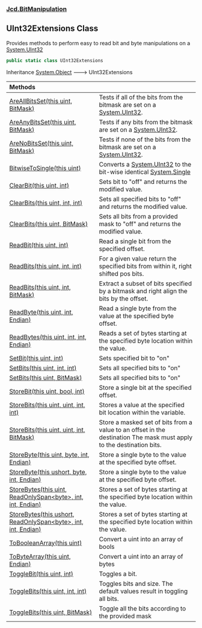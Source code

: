 ### [Jcd.BitManipulation](Jcd.BitManipulation.md 'Jcd.BitManipulation')

## UInt32Extensions Class

Provides methods to perform easy to read bit and byte manipulations on
a [System.UInt32](https://docs.microsoft.com/en-us/dotnet/api/System.UInt32 'System.UInt32')

```csharp
public static class UInt32Extensions
```

Inheritance [System.Object](https://docs.microsoft.com/en-us/dotnet/api/System.Object 'System.Object') &#129106;
UInt32Extensions

| Methods                                                                                                                                                                                                                                                                                                                            |                                                                                                                                                                                                                            |
|:-----------------------------------------------------------------------------------------------------------------------------------------------------------------------------------------------------------------------------------------------------------------------------------------------------------------------------------|:---------------------------------------------------------------------------------------------------------------------------------------------------------------------------------------------------------------------------|
| [AreAllBitsSet(this uint, BitMask)](Jcd.BitManipulation.UInt32Extensions.AreAllBitsSet(thisuint,Jcd.BitManipulation.BitMask).md 'Jcd.BitManipulation.UInt32Extensions.AreAllBitsSet(this uint, Jcd.BitManipulation.BitMask)')                                                                                                      | Tests if all of the bits from the bitmask are set on a [System.UInt32](https://docs.microsoft.com/en-us/dotnet/api/System.UInt32 'System.UInt32').                                                                         |
| [AreAnyBitsSet(this uint, BitMask)](Jcd.BitManipulation.UInt32Extensions.AreAnyBitsSet(thisuint,Jcd.BitManipulation.BitMask).md 'Jcd.BitManipulation.UInt32Extensions.AreAnyBitsSet(this uint, Jcd.BitManipulation.BitMask)')                                                                                                      | Tests if any bits from the bitmask are set on a [System.UInt32](https://docs.microsoft.com/en-us/dotnet/api/System.UInt32 'System.UInt32').                                                                                |
| [AreNoBitsSet(this uint, BitMask)](Jcd.BitManipulation.UInt32Extensions.AreNoBitsSet(thisuint,Jcd.BitManipulation.BitMask).md 'Jcd.BitManipulation.UInt32Extensions.AreNoBitsSet(this uint, Jcd.BitManipulation.BitMask)')                                                                                                         | Tests if none of the bits from the bitmask are set on a [System.UInt32](https://docs.microsoft.com/en-us/dotnet/api/System.UInt32 'System.UInt32').                                                                        |
| [BitwiseToSingle(this uint)](Jcd.BitManipulation.UInt32Extensions.BitwiseToSingle(thisuint).md 'Jcd.BitManipulation.UInt32Extensions.BitwiseToSingle(this uint)')                                                                                                                                                                  | Converts a [System.UInt32](https://docs.microsoft.com/en-us/dotnet/api/System.UInt32 'System.UInt32') to the bit-wise identical [System.Single](https://docs.microsoft.com/en-us/dotnet/api/System.Single 'System.Single') |
| [ClearBit(this uint, int)](Jcd.BitManipulation.UInt32Extensions.ClearBit(thisuint,int).md 'Jcd.BitManipulation.UInt32Extensions.ClearBit(this uint, int)')                                                                                                                                                                         | Sets bit to "off" and returns the modified value.                                                                                                                                                                          |
| [ClearBits(this uint, int, int)](Jcd.BitManipulation.UInt32Extensions.ClearBits(thisuint,int,int).md 'Jcd.BitManipulation.UInt32Extensions.ClearBits(this uint, int, int)')                                                                                                                                                        | Sets all specified bits to "off" and returns the modified value.                                                                                                                                                           |
| [ClearBits(this uint, BitMask)](Jcd.BitManipulation.UInt32Extensions.ClearBits(thisuint,Jcd.BitManipulation.BitMask).md 'Jcd.BitManipulation.UInt32Extensions.ClearBits(this uint, Jcd.BitManipulation.BitMask)')                                                                                                                  | Sets all bits from a provided mask to "off" and returns the modified value.                                                                                                                                                |
| [ReadBit(this uint, int)](Jcd.BitManipulation.UInt32Extensions.ReadBit(thisuint,int).md 'Jcd.BitManipulation.UInt32Extensions.ReadBit(this uint, int)')                                                                                                                                                                            | Read a single bit from the specified offset.                                                                                                                                                                               |
| [ReadBits(this uint, int, int)](Jcd.BitManipulation.UInt32Extensions.ReadBits(thisuint,int,int).md 'Jcd.BitManipulation.UInt32Extensions.ReadBits(this uint, int, int)')                                                                                                                                                           | For a given value return the specified bits from within it, right shifted pos bits.                                                                                                                                        |
| [ReadBits(this uint, int, BitMask)](Jcd.BitManipulation.UInt32Extensions.ReadBits(thisuint,int,Jcd.BitManipulation.BitMask).md 'Jcd.BitManipulation.UInt32Extensions.ReadBits(this uint, int, Jcd.BitManipulation.BitMask)')                                                                                                       | Extract a subset of bits specified by a bitmask and right align the bits by the offset.                                                                                                                                    |
| [ReadByte(this uint, int, Endian)](Jcd.BitManipulation.UInt32Extensions.ReadByte(thisuint,int,Jcd.BitManipulation.Endian).md 'Jcd.BitManipulation.UInt32Extensions.ReadByte(this uint, int, Jcd.BitManipulation.Endian)')                                                                                                          | Read a single byte from the value at the specified byte offset.                                                                                                                                                            |
| [ReadBytes(this uint, int, int, Endian)](Jcd.BitManipulation.UInt32Extensions.ReadBytes(thisuint,int,int,Jcd.BitManipulation.Endian).md 'Jcd.BitManipulation.UInt32Extensions.ReadBytes(this uint, int, int, Jcd.BitManipulation.Endian)')                                                                                         | Reads a set of bytes starting at the specified byte location within the value.                                                                                                                                             |
| [SetBit(this uint, int)](Jcd.BitManipulation.UInt32Extensions.SetBit(thisuint,int).md 'Jcd.BitManipulation.UInt32Extensions.SetBit(this uint, int)')                                                                                                                                                                               | Sets specified bit to "on"                                                                                                                                                                                                 |
| [SetBits(this uint, int, int)](Jcd.BitManipulation.UInt32Extensions.SetBits(thisuint,int,int).md 'Jcd.BitManipulation.UInt32Extensions.SetBits(this uint, int, int)')                                                                                                                                                              | Sets all specified bits to "on"                                                                                                                                                                                            |
| [SetBits(this uint, BitMask)](Jcd.BitManipulation.UInt32Extensions.SetBits(thisuint,Jcd.BitManipulation.BitMask).md 'Jcd.BitManipulation.UInt32Extensions.SetBits(this uint, Jcd.BitManipulation.BitMask)')                                                                                                                        | Sets all specified bits to "on"                                                                                                                                                                                            |
| [StoreBit(this uint, bool, int)](Jcd.BitManipulation.UInt32Extensions.StoreBit(thisuint,bool,int).md 'Jcd.BitManipulation.UInt32Extensions.StoreBit(this uint, bool, int)')                                                                                                                                                        | Store a single bit at the specified offset.                                                                                                                                                                                |
| [StoreBits(this uint, uint, int, int)](Jcd.BitManipulation.UInt32Extensions.StoreBits(thisuint,uint,int,int).md 'Jcd.BitManipulation.UInt32Extensions.StoreBits(this uint, uint, int, int)')                                                                                                                                       | Stores a value at the specified bit location within the variable.                                                                                                                                                          |
| [StoreBits(this uint, uint, int, BitMask)](Jcd.BitManipulation.UInt32Extensions.StoreBits(thisuint,uint,int,Jcd.BitManipulation.BitMask).md 'Jcd.BitManipulation.UInt32Extensions.StoreBits(this uint, uint, int, Jcd.BitManipulation.BitMask)')                                                                                   | Store a masked set of bits from a value to an offset in the destination The mask must apply to the destination bits.                                                                                                   |
| [StoreByte(this uint, byte, int, Endian)](Jcd.BitManipulation.UInt32Extensions.StoreByte(thisuint,byte,int,Jcd.BitManipulation.Endian).md 'Jcd.BitManipulation.UInt32Extensions.StoreByte(this uint, byte, int, Jcd.BitManipulation.Endian)')                                                                                      | Store a single byte to the value at the specified byte offset.                                                                                                                                                             |
| [StoreByte(this ushort, byte, int, Endian)](Jcd.BitManipulation.UInt32Extensions.StoreByte(thisushort,byte,int,Jcd.BitManipulation.Endian).md 'Jcd.BitManipulation.UInt32Extensions.StoreByte(this ushort, byte, int, Jcd.BitManipulation.Endian)')                                                                                | Store a single byte to the value at the specified byte offset.                                                                                                                                                             |
| [StoreBytes(this uint, ReadOnlySpan&lt;byte&gt;, int, int, Endian)](Jcd.BitManipulation.UInt32Extensions.StoreBytes(thisuint,System.ReadOnlySpan_byte_,int,int,Jcd.BitManipulation.Endian).md 'Jcd.BitManipulation.UInt32Extensions.StoreBytes(this uint, System.ReadOnlySpan<byte>, int, int, Jcd.BitManipulation.Endian)')       | Stores a set of bytes starting at the specified byte location within the value.                                                                                                                                            |
| [StoreBytes(this ushort, ReadOnlySpan&lt;byte&gt;, int, int, Endian)](Jcd.BitManipulation.UInt32Extensions.StoreBytes(thisushort,System.ReadOnlySpan_byte_,int,int,Jcd.BitManipulation.Endian).md 'Jcd.BitManipulation.UInt32Extensions.StoreBytes(this ushort, System.ReadOnlySpan<byte>, int, int, Jcd.BitManipulation.Endian)') | Stores a set of bytes starting at the specified byte location within the value.                                                                                                                                            |
| [ToBooleanArray(this uint)](Jcd.BitManipulation.UInt32Extensions.ToBooleanArray(thisuint).md 'Jcd.BitManipulation.UInt32Extensions.ToBooleanArray(this uint)')                                                                                                                                                                     | Convert a uint into an array of bools                                                                                                                                                                                      |
| [ToByteArray(this uint, Endian)](Jcd.BitManipulation.UInt32Extensions.ToByteArray(thisuint,Jcd.BitManipulation.Endian).md 'Jcd.BitManipulation.UInt32Extensions.ToByteArray(this uint, Jcd.BitManipulation.Endian)')                                                                                                               | Convert a uint into an array of bytes                                                                                                                                                                                      |
| [ToggleBit(this uint, int)](Jcd.BitManipulation.UInt32Extensions.ToggleBit(thisuint,int).md 'Jcd.BitManipulation.UInt32Extensions.ToggleBit(this uint, int)')                                                                                                                                                                      | Toggles a bit.                                                                                                                                                                                                             |
| [ToggleBits(this uint, int, int)](Jcd.BitManipulation.UInt32Extensions.ToggleBits(thisuint,int,int).md 'Jcd.BitManipulation.UInt32Extensions.ToggleBits(this uint, int, int)')                                                                                                                                                     | Toggles bits and size. The default values result in toggling all bits.                                                                                                                                                 |
| [ToggleBits(this uint, BitMask)](Jcd.BitManipulation.UInt32Extensions.ToggleBits(thisuint,Jcd.BitManipulation.BitMask).md 'Jcd.BitManipulation.UInt32Extensions.ToggleBits(this uint, Jcd.BitManipulation.BitMask)')                                                                                                               | Toggle all the bits according to the provided mask                                                                                                                                                                         |
